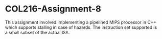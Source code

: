 # COL216-Assignment-8

This assignment involved implementing a pipelined MIPS processor in C++ which supports stalling in case of hazards. The instruction set supported is a small subset of the actual ISA. 
